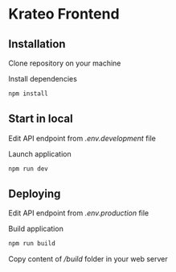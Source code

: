 # Krateo Frontend

## Installation
Clone repository on your machine

Install dependencies
```sh
npm install
```

## Start in local
Edit API endpoint from _.env.development_ file

Launch application
```sh
npm run dev
```

## Deploying
Edit API endpoint from _.env.production_ file

Build application 
```sh
npm run build
```

Copy content of _/build_ folder in your web server
